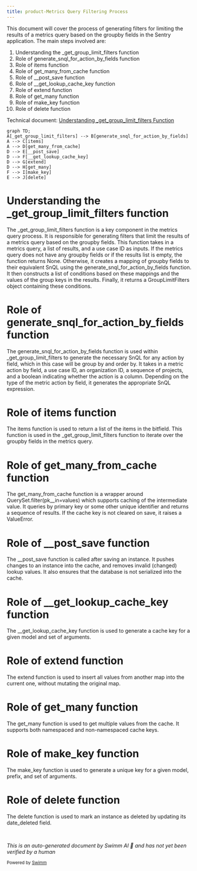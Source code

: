 ```yaml
---
title: product-Metrics Query Filtering Process
---
```

This document will cover the process of generating filters for limiting the results of a metrics query based on the groupby fields in the Sentry application. The main steps involved are:

 1. Understanding the \_get_group_limit_filters function
 2. Role of generate_snql_for_action_by_fields function
 3. Role of items function
 4. Role of get_many_from_cache function
 5. Role of \__post_save function
 6. Role of \__get_lookup_cache_key function
 7. Role of extend function
 8. Role of get_many function
 9. Role of make_key function
10. Role of delete function

Technical document: <SwmLink doc-title="Understanding _get_group_limit_filters Function">[Understanding \_get_group_limit_filters Function](/.swm/understanding-_get_group_limit_filters-function.o7ulfmfn.sw.md)</SwmLink>

```mermaid
graph TD;
A[_get_group_limit_filters] --> B[generate_snql_for_action_by_fields]
A --> C[items]
A --> D[get_many_from_cache]
D --> E[__post_save]
D --> F[__get_lookup_cache_key]
D --> G[extend]
D --> H[get_many]
F --> I[make_key]
E --> J[delete]
```

# Understanding the \_get_group_limit_filters function

The \_get_group_limit_filters function is a key component in the metrics query process. It is responsible for generating filters that limit the results of a metrics query based on the groupby fields. This function takes in a metrics query, a list of results, and a use case ID as inputs. If the metrics query does not have any groupby fields or if the results list is empty, the function returns None. Otherwise, it creates a mapping of groupby fields to their equivalent SnQL using the generate_snql_for_action_by_fields function. It then constructs a list of conditions based on these mappings and the values of the group keys in the results. Finally, it returns a GroupLimitFilters object containing these conditions.

# Role of generate_snql_for_action_by_fields function

The generate_snql_for_action_by_fields function is used within \_get_group_limit_filters to generate the necessary SnQL for any action by field, which in this case will be group by and order by. It takes in a metric action by field, a use case ID, an organization ID, a sequence of projects, and a boolean indicating whether the action is a column. Depending on the type of the metric action by field, it generates the appropriate SnQL expression.

# Role of items function

The items function is used to return a list of the items in the bitfield. This function is used in the \_get_group_limit_filters function to iterate over the groupby fields in the metrics query.

# Role of get_many_from_cache function

The get_many_from_cache function is a wrapper around QuerySet.filter(pk__in=values) which supports caching of the intermediate value. It queries by primary key or some other unique identifier and returns a sequence of results. If the cache key is not cleared on save, it raises a ValueError.

# Role of \__post_save function

The \__post_save function is called after saving an instance. It pushes changes to an instance into the cache, and removes invalid (changed) lookup values. It also ensures that the database is not serialized into the cache.

# Role of \__get_lookup_cache_key function

The \__get_lookup_cache_key function is used to generate a cache key for a given model and set of arguments.

# Role of extend function

The extend function is used to insert all values from another map into the current one, without mutating the original map.

# Role of get_many function

The get_many function is used to get multiple values from the cache. It supports both namespaced and non-namespaced cache keys.

# Role of make_key function

The make_key function is used to generate a unique key for a given model, prefix, and set of arguments.

# Role of delete function

The delete function is used to mark an instance as deleted by updating its date_deleted field.

&nbsp;

*This is an auto-generated document by Swimm AI 🌊 and has not yet been verified by a human*

<SwmMeta version="3.0.0" repo-id="Z2l0aHViJTNBJTNBc2VudHJ5LWRlbW8lM0ElM0FTd2ltbS1EZW1v" repo-name="sentry-demo" doc-type="product-flows"><sup>Powered by [Swimm](/)</sup></SwmMeta>
